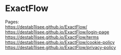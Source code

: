 # ExactFlow

Pages: <br>
https://destab1lisee.github.io/ExactFlow/ <br>
https://destab1lisee.github.io/ExactFlow/login-page <br>
https://destab1lisee.github.io/ExactFlow/terms <br>
https://destab1lisee.github.io/ExactFlow/cookie-policy <br>
https://destab1lisee.github.io/ExactFlow/privacy-policy <br>
